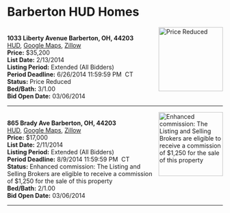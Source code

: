 # Barberton HUD Homes

[<img alt="Price Reduced" src="https://www.hudhomestore.com/pages/ImageShow.aspx?Case=412-558440" align="right" style="height:150px;">](http://www.hudhomestore.com/Listing/PropertyDetails.aspx?caseNumber=412-558440)  
**1033 Liberty Avenue Barberton, OH, 44203**  
[HUD](http://www.hudhomestore.com/Listing/PropertyDetails.aspx?caseNumber=412-558440), [Google Maps](http://maps.google.com/maps?q=1033+Liberty+Avenue+Barberton%2C+OH%2C+44203), [Zillow](http://www.zillow.com/homes/1033+Liberty+Avenue+Barberton%2C+OH%2C+44203/)  
**Price:** $35,200  
**List Date:** 2/13/2014  
**Listing Period:** Extended (All Bidders)  
**Period Deadline:** 6/26/2014 11:59:59 PM  CT  
**Status:** Price Reduced  
**Bed/Bath:** 3/1.00  
**Bid Open Date:** 03/06/2014

***

[<img alt="Enhanced commission: The Listing and Selling Brokers are eligible to receive a commission of $1,250 for the sale of this property" src="https://www.hudhomestore.com/pages/ImageShow.aspx?Case=412-559853" align="right" style="height:150px;">](http://www.hudhomestore.com/Listing/PropertyDetails.aspx?caseNumber=412-559853)  
**865 Brady Ave Barberton, OH, 44203**  
[HUD](http://www.hudhomestore.com/Listing/PropertyDetails.aspx?caseNumber=412-559853), [Google Maps](http://maps.google.com/maps?q=865+Brady+Ave+Barberton%2C+OH%2C+44203), [Zillow](http://www.zillow.com/homes/865+Brady+Ave+Barberton%2C+OH%2C+44203/)  
**Price:** $17,000  
**List Date:** 2/11/2014  
**Listing Period:** Extended (All Bidders)  
**Period Deadline:** 8/9/2014 11:59:59 PM  CT  
**Status:** Enhanced commission: The Listing and Selling Brokers are eligible to receive a commission of $1,250 for the sale of this property  
**Bed/Bath:** 2/1.00  
**Bid Open Date:** 03/06/2014

***


